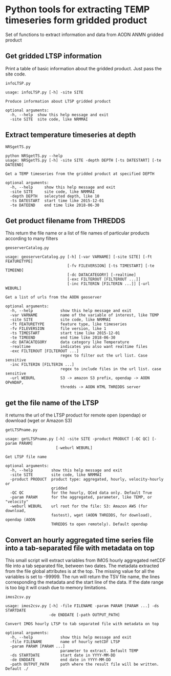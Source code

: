 # Python tools for extracting TEMP timeseries form gridded product

Set of functions to extract information and data from AODN ANMN gridded product

## Get gridded LTSP information

Print a table of basic information about the gridded product. Just pass the site code.

`infoLTSP.py`

```
usage: infoLTSP.py [-h] -site SITE

Produce information about LTSP gridded product

optional arguments:
  -h, --help  show this help message and exit
  -site SITE  site code, like NRMMAI

```

## Extract temperature timeseries at depth

`NRSgetTS.py`

```
python NRSgetTS.py --help
usage: NRSgetTS.py [-h] -site SITE -depth DEPTH [-ts DATESTART] [-te DATEEND]

Get a TEMP timeseries from the gridded product at specified DEPTH

optional arguments:
  -h, --help     show this help message and exit
  -site SITE     site code, like NRMMAI
  -depth DEPTH   selecyted depth, like 10
  -ts DATESTART  start time like 2015-12-01
  -te DATEEND    end time like 2018-06-30
```

## Get product filename from THREDDS

This return the file name or a list of file names of particular products according to many filters

`geoserverCatalog.py` 

```
usage: geoserverCatalog.py [-h] [-var VARNAME] [-site SITE] [-ft FEATURETYPE]
                           [-fv FILEVERSION] [-ts TIMESTART] [-te TIMEEND]
                           [-dc DATACATEGORY] [-realtime]
                           [-exc FILTEROUT [FILTEROUT ...]]
                           [-inc FILTERIN [FILTERIN ...]] [-url WEBURL]

Get a list of urls from the AODN geoserver

optional arguments:
  -h, --help            show this help message and exit
  -var VARNAME          name of the variable of interest, like TEMP
  -site SITE            site code, like NRMMAI
  -ft FEATURETYPE       feature type, like timeseries
  -fv FILEVERSION       file version, like 1
  -ts TIMESTART         start time like 2015-12-01
  -te TIMEEND           end time like 2018-06-30
  -dc DATACATEGORY      data category like Temperature
  -realtime             indicates you also want realtime files
  -exc FILTEROUT [FILTEROUT ...]
                        regex to filter out the url list. Case sensitive
  -inc FILTERIN [FILTERIN ...]
                        regex to include files in the url list. case sensitive
  -url WEBURL           S3 -> amazon S3 prefix, opendap -> AODN OPeNDAP,
                        thredds -> AODN HTML THREDDS server

```

## get the file name of the LTSP

it returns the url of the LTSP product for remote open (opendap) or download (wget or Amazon S3)

`getLTSPname.py`

```
usage: getLTSPname.py [-h] -site SITE -product PRODUCT [-QC QC] [-param PARAM]
                      [-weburl WEBURL]

Get LTSP file name

optional arguments:
  -h, --help        show this help message and exit
  -site SITE        site code, like NRMMAI
  -product PRODUCT  product type: aggregated, hourly, velocity-hourly or
                    gridded
  -QC QC            for the hourly, QCed data only. Default True
  -param PARAM      for the aggregated, parameter, like TEMP, or "velocity"
  -weburl WEBURL    url root for the file: S3: Amazon AWS (for download,
                    fastest), wget (AODN THREDDS, for download), opendap (AODN
                    THREDDS to open remotely). Default opendap

```

## Convert an hourly aggregated time series file into a tab-separated file with metadata on top

This small script will extract variables from IMOS hourly aggregated netCDF file into a tab separated file, between two dates. The metadata extracted from the file global attributes is at the top. 
The missing value for all the variables is set to -99999.
The run will return the TSV file name, the lines corresponding the metadata and the start line of the data.
If the date range is too big it will crash due to memory limitations.

`imos2csv.py`

```
usage: imos2csv.py [-h] -file FILENAME -param PARAM [PARAM ...] -ds STARTDATE
                   -de ENDDATE [-path OUTPUT_PATH]

Convert IMOS hourly LTSP to tab separated file with metadata on top

optional arguments:
  -h, --help            show this help message and exit
  -file FILENAME        name of hourly netCDF LTSP
  -param PARAM [PARAM ...]
                        parameter to extract. Default TEMP
  -ds STARTDATE         start date in YYYY-MM-DD
  -de ENDDATE           end date in YYYY-MM-DD
  -path OUTPUT_PATH     path where the result file will be written. Default ./

```

